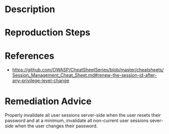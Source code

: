 # Description


# Reproduction Steps


# References

- https://github.com/OWASP/CheatSheetSeries/blob/master/cheatsheets/Session_Management_Cheat_Sheet.md#renew-the-session-id-after-any-privilege-level-change


# Remediation Advice

Properly invalidate all user sessions server-side when the user resets their password and at a minimum, invalidate all non-current user sessions sever-side when the user changes their password.
